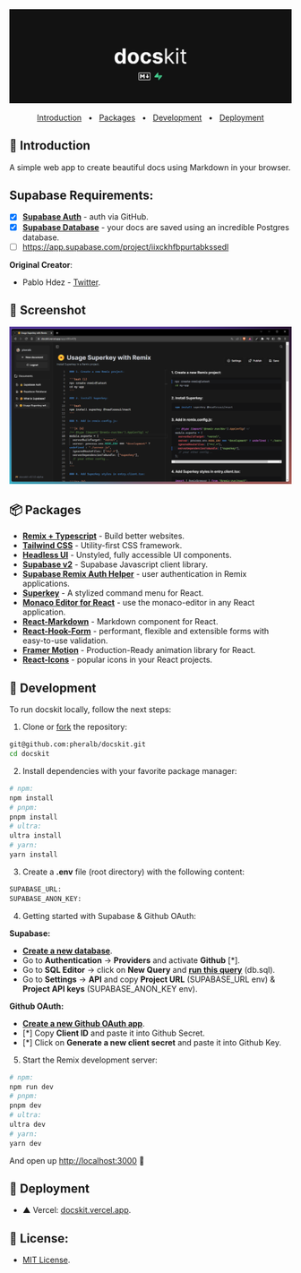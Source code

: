 <div align="center">

<a href="docskit.vercel.app">
<img src="./public/img/banner_gh.jpg" />
</a>

<p></p>

<a href="#-introduction">Introduction</a>
<span>&nbsp;&nbsp;•&nbsp;&nbsp;</span>
<a href="#-packages">Packages</a>
<span>&nbsp;&nbsp;•&nbsp;&nbsp;</span>
<a href="#-development">Development</a>
<span>&nbsp;&nbsp;•&nbsp;&nbsp;</span>
<a href="#-deployment">Deployment</a>

</div>

## 👋 Introduction

A simple web app to create beautiful docs using Markdown in your browser.

## Supabase Requirements:

- [x] **[Supabase Auth](https://supabase.com/docs/guides/auth/overview)** - auth via GitHub.
- [x] **[Supabase Database](https://supabase.com/docs/guides/database)** - your docs are saved using an incredible Postgres database.
- [ ] https://app.supabase.com/project/iixckhfbpurtabkssedl

**Original Creator**:

- Pablo Hdez - [Twitter](https://twitter.com/pheralb_).

## 📸 Screenshot

<div align="center">

<img src="./public/img/screenshot.png" />

</div>

## 📦 Packages

- **[Remix + Typescript](https://remix.run/)** - Build better websites.
- **[Tailwind CSS](https://tailwindcss.com/)** - Utility-first CSS framework.
- **[Headless UI](https://headlessui.com/)** - Unstyled, fully accessible UI components.
- **[Supabase v2](https://supabase.com/docs/reference/javascript/introduction)** - Supabase Javascript client library.
- **[Supabase Remix Auth Helper](https://supabase.com/docs/guides/auth/auth-helpers/remix)** - user authentication in Remix applications.
- **[Superkey](https://superkey.vercel.app/)** - A stylized command menu for React.
- **[Monaco Editor for React](https://github.com/suren-atoyan/monaco-react)** - use the monaco-editor in any React application.
- **[React-Markdown](https://github.com/remarkjs/react-markdown)** - Markdown component for React.
- **[React-Hook-Form](https://react-hook-form.com/)** - performant, flexible and extensible forms with easy-to-use validation.
- **[Framer Motion](https://www.framer.com/motion/)** - Production-Ready animation library for React.
- **[React-Icons](https://react-icons.github.io/react-icons/)** - popular icons in your React projects.

## 🔧 Development

To run docskit locally, follow the next steps:

1. Clone or [fork](https://github.com/pheralb/docskit/fork) the repository:

```sh
git@github.com:pheralb/docskit.git
cd docskit
```

2. Install dependencies with your favorite package manager:

```sh
# npm:
npm install
# pnpm:
pnpm install
# ultra:
ultra install
# yarn:
yarn install
```

3. Create a **.env** file (root directory) with the following content:

```sh
SUPABASE_URL:
SUPABASE_ANON_KEY:
```

4. Getting started with Supabase & Github OAuth:

**Supabase:**

- **[Create a new database](https://database.new/)**.
- Go to **Authentication** -> **Providers** and activate **Github** [*].
- Go to **SQL Editor** -> click on **New Query** and **[run this query](https://github.com/pheralb/docskit/blob/main/db.sql)** (db.sql).
- Go to **Settings** -> **API** and copy **Project URL** (SUPABASE_URL env) & **Project API keys** (SUPABASE_ANON_KEY env).

**Github OAuth:**

- **[Create a new Github OAuth app](https://github.com/settings/applications/new)**.
- [*] Copy **Client ID** and paste it into Github Secret.
- [*] Click on **Generate a new client secret** and paste it into Github Key. 

5. Start the Remix development server:

```sh
# npm:
npm run dev
# pnpm:
pnpm dev
# ultra:
ultra dev
# yarn:
yarn dev
```

And open up [http://localhost:3000](http://localhost:3000) 🎉

## 🚀 Deployment

- ▲ Vercel: [docskit.vercel.app](https://docskit.vercel.app/).

## 📄 License:

- [MIT License](https://github.com/pheralb/docskit/blob/main/LICENSE).
